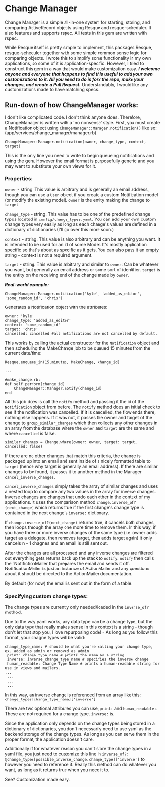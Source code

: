 # Change Manager
Change Manager is a simple all-in-one system for starting, storing, and comparing ActiveRecord objects using Resque and resque-scheduler. It also features and supports rspec. All tests in this gem are written with rspec. 

While Resque itself is pretty simple to implement, this packages Resque, resque-scheduler together with some simple common sense logic for comparing objects. I wrote this to simplify some functionality in my own applications, so some of it is application-specific. However, I tried to construct this gem in a way that would make customization easy. ___I welcome anyone and everyone that happens to find this useful to add your own customizations to it. All you need to do is fork the repo, make your changes, and create a Pull Request.___ Understandably, I would like any customizations made to have matching specs.

## Run-down of how ChangeManager works:
I don't like complicated code. I don't think anyone does. Therefore, ChangeManager is written with a 'no nonsense' style. First, you must create a Notification object using `ChangeManager::Manager.notification()` like so:
(app/services/change_manager/manager.rb)
```
ChangeManager::Manager.notification(owner, change_type, context, target)
```

This is the only line you need to write to begin queueing notifications and using the gem. However the email format is purposefully generic and you may want to substitute your own views for it.

### Properties:

`owner` - string. This value is arbitrary and is generally an email address, though you can use a `User` object if you create a custom Notification model (or modify the existing model). `owner` is the entity making the change to `target`

`change_type` - string. This value has to be one of the predefined change types located in `config/change_types.yaml`. You can add your own custom change types very easily as long as each change's values are defined in a dictionary of dictionaries (I'll go over this more soon.)

`context` - string. This value is also arbitrary and can be anything you want. It is intended to be used for an id of some Model. It's mostly application specific so that's about as specific as it gets. You can also pass it an empty string - context is not a required argument.

`target` - string. This value is arbitrary and similar to `owner`: Can be whatever you want, but generally an email address or some sort of identifier. `target` is the entity on the receiving end of the change made by `owner`.

___Real-world example:___

`ChangeManager::Manager.notification('kyle', 'added_as_editor', 'some_random_id', 'chris')`

Generates a Notification object with the attributes:

```
owner: 'kyle' 
change_type: 'added_as_editor' 
context: 'some_random_id' 
target: 'chris'
cancelled: cancelled #all notifications are not cancelled by default.
```

This works by calling the actual constructor for the `Notification` object and then scheduling the MakeChange job to be queued 15 minutes from the current date/time:

```
Resque.enqueue_in(15.minutes, MakeChange, change_id)

...

#make_change.rb:
def self.perform(change_id)
    ChangeManager::Manager.notify(change_id)
end
```

All this job does is call the `notify` method and passing it the id of the `Notification` object from before. The `notify` method does an initial check to see if the notification was cancelled. If it is cancelled, the flow ends there, nothing else happens. If it was not, it passes the owner and target of the change to `group_similar_changes` which then collects any other changes in an array from the database where the `owner` and `target` are the same and where `cancelled` is false.

`similar_changes = Change.where(owner: owner, target: target, cancelled: false)`

If there are no other changes that match this criteria, the change is packaged up into an email and sent inside of a nicely formatted table to `target` (hence why target is generally an email address). If there are similar changes to be found, it passes it to another method in the Manager `cancel_inverse_changes`.

`cancel_inverse_changes` simply takes the array of similar changes and uses a nested loop to compare any two values in the array for inverse changes. Inverse changes are changes that undo each other in the context of my applications. It uses the comparison method `change.inverse_of?(next_change)` which returns true if the first change's change type is contained in the next change's `inverse:` dictionary.

If `change.inverse_of?(next_change)` returns true, it cancels both changes, then loops through the array one more time to remove them. In this way, if you have three or more inverse changes of the same type (i.e. owner adds target as a delegate, then removes target, then adds target again) it only cancels n - 1 chagnes and an email is still sent out.

After the changes are all processed and any inverse changes are filtered out everything gets returns back up the stack to `notify`. `notify` then calls the `NotifictionMailer that prepares the email and sends it off. NotificationMailer is just an instance of ActionMailer and any questions about it should be directed to the ActionMailer documentation.

By default (for now) the email is sent out in the form of a table.

### Specifying custom change types:

The change types are currently only needed/loaded in the `inverse_of?` method. 

Due to the way yaml works, any data type can be a change type, but the only data type that really makes sense in this context is a string - though don't let that stop you, I love repurposing code! - As long as you follow this format, your chagne types will be valid:

```
change_type_name: # should be what you're calling your change type, ex. added_as_admin or removed_as_admin
 print: change_type_name # prints the name as a string
 inverse: inverse_change_type_name # specifies the inverse change
 human_readable: Change Type Name # prints a human-readable string for use in views and mailers.
...
 ...
 ...
 ...
```

In this way, an inverse change is referenced from an array like this: `change_types[change_type_name]['inverse']`

There are two optional attributes you can use, `print:` and `human_readable:`. These are not required for a change type. `inverse:` is.

Since the application only depends on the change types being stored in a dictionary of dictionaries, you don't necessarily need to use yaml as the backend storage of the change types. As long as you can serve them in the proper format, the application doesn't care.

Additionally if for whatever reason you can't store the change types in a yaml file, you just need to customize this line in `inverse_of?`: `@change_types[possible_inverse_change.change_type]['inverse']` to however you need to reference it. Really this method can do whatever you want, as long as it returns true when you need it to.

See? Customization made easy.
